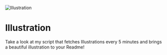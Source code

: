 ![Illustration](https://i.redd.it/3aamqnouveqb1.png?width=100&height=100)

# Illustration
Take a look at my script that fetches Illustrations every 5 minutes and brings a beautiful illustration to your Readme!